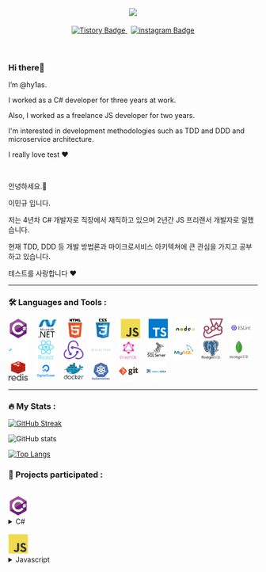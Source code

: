 <div id="header" align="center">
  <img src="https://media.giphy.com/media/aNqEFrYVnsS52/giphy.gif" width="600"/>
</div>
<br/>
<div id="badges" align="center">
  <a href="https://hy1as.tistory.com">
    <img src="https://img.shields.io/badge/Tistory-black?style=for-the-badge&logo=tistory&logoColor=white" alt="Tistory Badge"/>
  </a>
    &nbsp;
  <a href="https://instagram.com">
    <img src="https://img.shields.io/badge/Instagram-E4405F?style=for-the-badge&logo=instagram&logoColor=white" alt="instagram Badge"/>
  </a>
</div>
<br/>
<div id="profile_counter" align="center">
  <img src="https://komarev.com/ghpvc/?username=hy1as&style=flat-square&color=f5405f" alt=""/>
</div>

### Hi there👋

I’m @hy1as.

I worked as a C# developer for three years at work.

Also, I worked as a freelance JS developer for two years.

I'm interested in development methodologies such as TDD and DDD and microservice architecture.

I really love test ❤

<br/>

안녕하세요.👋

이민규 입니다.

저는 4년차 C# 개발자로 직장에서 재직하고 있으며 2년간 JS 프리랜서 개발자로 일했습니다.

현재 TDD, DDD 등 개발 방법론과 마이크로서비스 아키텍쳐에 큰 관심을 가지고 공부하고 있습니다.

테스트를 사랑합니다 ❤

---

### :hammer_and_wrench: Languages and Tools :

<div>
    <img src="https://github.com/devicons/devicon/blob/master/icons/csharp/csharp-original.svg" title="CSharp" alt="CSharp" width="40" height="40"/>&nbsp;&nbsp;&nbsp;&nbsp;
    <img src="https://github.com/devicons/devicon/blob/master/icons/dot-net/dot-net-original-wordmark.svg" title="dot-net" alt="dot-net" width="40" height="40"/>&nbsp;&nbsp;&nbsp;
    <img src="https://github.com/devicons/devicon/blob/master/icons/html5/html5-original-wordmark.svg" title="HTML5" alt="HTML5" width="40" height="40"/>&nbsp;&nbsp;&nbsp;
    <img src="https://github.com/devicons/devicon/blob/master/icons/css3/css3-original-wordmark.svg" title="CSS3" alt="CSS3" width="40" height="40"/>&nbsp;&nbsp;&nbsp;
    <img src="https://github.com/devicons/devicon/blob/master/icons/javascript/javascript-original.svg" title="javascript" alt="javascript" width="40" height="40"/>&nbsp;&nbsp;&nbsp;
    <img src="https://github.com/devicons/devicon/blob/master/icons/typescript/typescript-original.svg" title="typescript" alt="typescript" width="40" height="40"/>&nbsp;&nbsp;&nbsp;
    <img src="https://github.com/devicons/devicon/blob/master/icons/nodejs/nodejs-original-wordmark.svg" title="Nodejs" alt="nodejs" width="40" height="40"/>&nbsp;&nbsp;&nbsp;
    <img src="https://github.com/devicons/devicon/blob/master/icons/jest/jest-plain.svg" title="Jest" alt="jest" width="40" height="40"/>&nbsp;&nbsp;&nbsp;
    <img src="https://github.com/devicons/devicon/blob/master/icons/eslint/eslint-original-wordmark.svg" title="eslint" alt="eslint" width="40" height="40"/>&nbsp;&nbsp;&nbsp;
    <img src="https://github.com/devicons/devicon/blob/master/icons/tailwindcss/tailwindcss-original-wordmark.svg" title="tailwindcss" alt="tailwindcss" width="40" height="40"/>&nbsp;&nbsp;&nbsp;
    <img src="https://github.com/devicons/devicon/blob/master/icons/react/react-original-wordmark.svg" title="React" alt="React" width="40" height="40"/>&nbsp;&nbsp;&nbsp;
    <img src="https://github.com/devicons/devicon/blob/master/icons/redux/redux-original.svg" title="Redux" alt="Redux" width="40" height="40"/>&nbsp;&nbsp;&nbsp;
    <img src="https://github.com/devicons/devicon/blob/master/icons/electron/electron-original-wordmark.svg" title="Electron" alt="Electron" width="40" height="40"/>&nbsp;&nbsp;&nbsp;
    <img src="https://github.com/devicons/devicon/blob/master/icons/graphql/graphql-plain-wordmark.svg" title="Graphql" alt="Graphql" width="40" height="40"/>&nbsp;&nbsp;&nbsp;
    <img src="https://github.com/devicons/devicon/blob/master/icons/microsoftsqlserver/microsoftsqlserver-plain-wordmark.svg" title="Microsoft SQL Server" alt="Microsoft SQL Server" width="40" height="40"/>&nbsp;&nbsp;&nbsp;   
    <img src="https://github.com/devicons/devicon/blob/master/icons/mysql/mysql-original-wordmark.svg" title="Mysql" alt="Mysql" width="40" height="40"/>&nbsp;&nbsp;&nbsp;
    <img src="https://github.com/devicons/devicon/blob/master/icons/postgresql/postgresql-original-wordmark.svg" title="Postgresql" alt="Postgresql" width="40" height="40"/>&nbsp;&nbsp;&nbsp;
    <img src="https://github.com/devicons/devicon/blob/master/icons/mongodb/mongodb-original-wordmark.svg" title="MongoDB" alt="mongodb" width="40" height="40"/>&nbsp;&nbsp;&nbsp;
    <img src="https://github.com/devicons/devicon/blob/master/icons/redis/redis-original-wordmark.svg" title="Redis" alt="redis" width="40" height="40"/>&nbsp;&nbsp;&nbsp;
    <img src="https://github.com/devicons/devicon/blob/master/icons/digitalocean/digitalocean-original-wordmark.svg" title="Digital Ocean" alt="Digital Ocean" width="40" height="40"/>&nbsp;&nbsp;&nbsp;
    <img src="https://github.com/devicons/devicon/blob/master/icons/docker/docker-original-wordmark.svg" title="Docker" alt="Docker" width="40" height="40"/>&nbsp;&nbsp;&nbsp;
    <img src="https://github.com/devicons/devicon/blob/master/icons/kubernetes/kubernetes-plain-wordmark.svg" title="Kubernetes" alt="Kubernetes" width="40" height="40"/>&nbsp;&nbsp;&nbsp;
    <img src="https://github.com/devicons/devicon/blob/master/icons/git/git-original-wordmark.svg" title="Git" alt="git" width="40" height="40"/>&nbsp;&nbsp;&nbsp;
    <img src="https://github.com/devicons/devicon/blob/master/icons/intellij/intellij-original-wordmark.svg" title="Intellij" alt="intellij" width="40" height="40"/>&nbsp;&nbsp;&nbsp;
    
</div>

---

### :fire: My Stats :

[![GitHub Streak](http://github-readme-streak-stats.herokuapp.com?user=hy1as&theme=highcontrast&date_format=%5BY.%5Dn.j&ring=EB5454&fire=EB5454&currStreakLabel=EB5454)](https://git.io/streak-stats)

![GitHub stats](https://github-readme-stats.vercel.app/api?username=hy1as&show_icons=true&bg_color=000000&title_color=EA5454&text_color=FFFFFF)

[![Top Langs](https://github-readme-stats.vercel.app/api/top-langs/?username=hy1as&layout=compact&bg_color=000000&title_color=EA5454&text_color=FFFFFF)](https://github.com/anuraghazra/github-readme-stats)

### :page_with_curl: Projects participated :

<br/>
<div>
    <img src="https://github.com/devicons/devicon/blob/master/icons/csharp/csharp-original.svg" title="CSharp" alt="CSharp" width="40" height="40"/>&nbsp;
</div>

<details>
    <summary>C#</summary>

| Project                                     |                     Role                     | Period            |
|---------------------------------------------|:--------------------------------------------:|-------------------|
| 다중이용시설 긴급대피용 경보단말 기술 |                UI Development                | 2018.07 ~ 2019.12 |
| 경보표준 연계 경량형 IOT 재난경보장치 개발 |   TCP/IP Communication Module Development    | 2018.11 ~ 2019.10 |
| 재난 예경보시스템 고도화 사업 |       Backend Web REST API Development       | 2019.05 ~ 2019.11 |
| 강원도 민방위경보방송 TV자막 표출시스템 구축 | UI & TCP/IP Communication Module Development | 2019.06 ~ 2019.09 |
| 세종특별자치시 민방위경보방송TV자막시스템 이중화 |                UI Development                | 2019.08 ~ 2019.12 |
| 인천국제공항 T1 엘레베이터 중앙감시반 CRT연동공사 |                UI Development                | 2019.09 ~ 2019.11 |
| 과학기술정보통신부 TV자막 표출 연계 시스템 구축 |   TCP/IP Communication Module Development    | 2020.09 ~ 2020.12 |
| 이란 우진계기 리액터 온도감시 |                UI Development                | 2023.09 ~         |

</details>
<br/>
<div>
    <img src="https://github.com/devicons/devicon/blob/master/icons/javascript/javascript-original.svg" title="javascript" alt="javascript" width="40" height="40"/>&nbsp;&nbsp;&nbsp;&nbsp;
</div>

<details>
    <summary>Javascript</summary>

| Project        |                Role                | Period            |
|----------------|:----------------------------------:|-------------------|
| Sentimeter     |       Fullstack Development        | 2021.03 ~         |
| 동광전자 재난 예경보 시스템 개발 | Web Frontend Development ( React ) | 2022.03 ~ 2022.06 |

</details>

<!---
hy1as/hy1as is a ✨ special ✨ repository because its `README.md` (this file) appears on your GitHub profile.
You can click the Preview link to take a look at your changes.
--->
